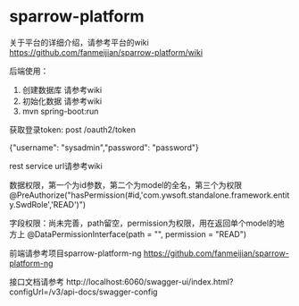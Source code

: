 # sparrow-platform

关于平台的详细介绍，请参考平台的wiki https://github.com/fanmeijian/sparrow-platform/wiki

后端使用：
1) 创建数据库 请参考wiki
2) 初始化数据 请参考wiki
3) mvn spring-boot:run

获取登录token:
post /oauth2/token

{"username": "sysadmin","password": "password"}

rest service url请参考wiki

数据权限，第一个为id参数，第二个为model的全名，第三个为权限
@PreAuthorize("hasPermission(#id,'com.ywsoft.standalone.framework.entity.SwdRole','READ')")

字段权限：尚未完善，path留空，permission为权限，用在返回单个model的地方上
@DataPermissionInterface(path = "", permission = "READ")

前端请参考项目sparrow-platform-ng https://github.com/fanmeijian/sparrow-platform-ng

接口文档请参考
http://localhost:6060/swagger-ui/index.html?configUrl=/v3/api-docs/swagger-config